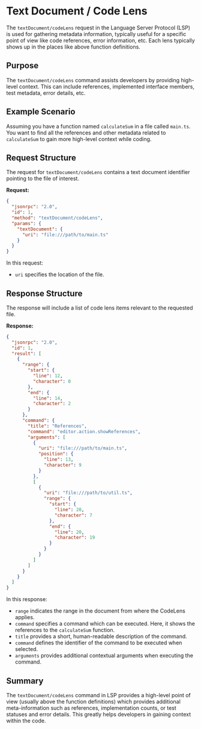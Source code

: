 # Text Document / Code Lens

The `textDocument/codeLens` request in the Language Server Protocol (LSP) is used for gathering metadata information, typically useful for a specific point of view like code references, error information, etc. Each lens typically shows up in the places like above function definitions.

## Purpose

The `textDocument/codeLens` command assists developers by providing high-level context. This can include references, implemented interface members, test metadata, error details, etc. 

## Example Scenario

Assuming you have a function named `calculateSum` in a file called `main.ts`. You want to find all the references and other metadata related to `calculateSum` to gain more high-level context while coding.

## Request Structure

The request for `textDocument/codeLens` contains a text document identifier pointing to the file of interest.

**Request:**

```json
{
  "jsonrpc": "2.0",
  "id": 1,
  "method": "textDocument/codeLens",
  "params": {
    "textDocument": {
      "uri": "file:///path/to/main.ts"
    }
  }
}
```

In this request:
- `uri` specifies the location of the file.

## Response Structure

The response will include a list of code lens items relevant to the requested file. 

**Response:**

```json
{
  "jsonrpc": "2.0",
  "id": 1,
  "result": [
    {
      "range": {
        "start": {
          "line": 12,
          "character": 0
        },
        "end": {
          "line": 14,
          "character": 2
        }
      },
      "command": {
        "title": "References",
        "command": "editor.action.showReferences",
        "arguments": [
          {
            "uri": "file:///path/to/main.ts",
            "position": {
              "line": 13,
              "character": 9
            }
          },
          [
            {
              "uri": "file:///path/to/util.ts",
              "range": {
                "start": {
                  "line": 20,
                  "character": 7
                },
                "end": {
                  "line": 20,
                  "character": 19
                }
              }
            }
          ]
        ]
      }
    }
  ]
}
```

In this response:
- `range` indicates the range in the document from where the CodeLens applies.
- `command` specifies a command which can be executed. Here, it shows the references to the `calculateSum` function.
- `title` provides a short, human-readable description of the command.
- `command` defines the identifier of the command to be executed when selected.
- `arguments` provides additional contextual arguments when executing the command.

## Summary

The `textDocument/codeLens` command in LSP provides a high-level point of view (usually above the function definitions) which provides additional meta-information such as references, implementation counts, or test statuses and error details. This greatly helps developers in gaining context within the code.
